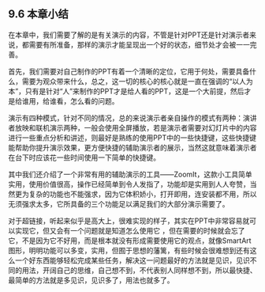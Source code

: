 ## **9.6**  **本章小结**

在本章中，我们需要了解的是有关演示的内容，不管是针对PPT还是针对演示者来说，都需要有所准备，那样的演示才能呈现出一个好的状态，细节处才会被一一完善。

首先，我们需要对自己制作的PPT有着一个清晰的定位，它用于何处，需要具备什么，需要为观众带来什么，总之，这一切的核心的核心就是一直在强调的“以人为本”，只有是针对“人”来制作的PPT才是给人看的PPT，这是一个大前提，然后才是给谁用，给谁看，怎么看的问题。

演示有四种模式，针对不同的情况，总的来说演示者亲自操作的模式有两种：演讲者放映和联机演示两种，一般会使用全屏播放，若是演示者需要对幻灯片中的内容进行一些重点分析和讲述，则最好是熟练的使用PPT中的一些快捷键，这些快捷键能帮助你提升演示效果，更方便快捷的辅助演示者的展示，当然这就意味着演示者在台下时应该花一些时间使用一下简单的快捷键。

其中我们还介绍了一个非常有用的辅助演示的工具——ZoomIt，这款小工具简单实用，使用价值很高，操作已经简单到令人发指了，功能却是实用到人人夸赞，当然更为复杂的功能也不能强求，因为它体积娇小，打开即用，连安装都不用，所以无须强求太多，它所具备的三个功能足以满足我们的大部分演示需要了。

对于超链接，听起来似乎是高大上，很难实现的样子，其实在PPT中非常容易就可以实现它，但又会有一个问题就是知道怎么使用它 ，但在需要的时候就会忘了它，不是因为它不好用，而是根本就没有形成需要使用它的观点，就像SmartArt图形，明明功能可以多变，实用，但囿于思想的藩篱，有些时候会很难想到还有这么一个好东西能够轻松完成某些任务，解决这一问题最好的方法就是见识，见识不同的用法，开阔自己的思维，自己想不到，不代表别人同样想不到，所以最快捷、最简单的方法就是多见识，见识多了，用法也就多了。
